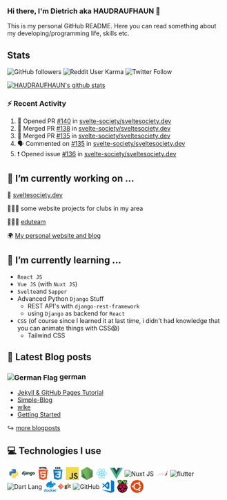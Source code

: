### Hi there, I'm Dietrich aka HAUDRAUFHAUN 👋

This is my personal GitHub README. Here you can read something about my developing/programming life, skills etc.

<!--
**HAUDRAUFHAUN/HAUDRAUFHAUN** is a ✨ _special_ ✨ repository because its `README.md` (this file) appears on your GitHub profile.

Here are some ideas to get you started:

- 🔭 I’m currently working on ...
- 🌱 I’m currently learning ...
- 👯 I’m looking to collaborate on ...
- 🤔 I’m looking for help with ...
- 💬 Ask me about ...
- 📫 How to reach me: ...
- 😄 Pronouns: ...
- ⚡ Fun fact: ...
-->

## Stats

![GitHub followers](https://img.shields.io/github/followers/HAUDRAUFHAUN?label=GitHub-Followers&logo=GitHub&style=for-the-badge) ![Reddit User Karma](https://img.shields.io/reddit/user-karma/combined/haudraufhaun?logo=reddit&style=for-the-badge) ![Twitter Follow](https://img.shields.io/twitter/follow/haudraufhaun1?color=%231da1f2&logo=twitter&logoColor=%231da1f2&style=for-the-badge)

[![HAUDRAUFHAUN's github stats](https://github-readme-stats.vercel.app/api?username=HAUDRAUFHAUN&show_icons=true&theme=slateorange)](https://github.com/anuraghazra/github-readme-stats)

### ⚡ Recent Activity

<!--START_SECTION:activity-->
1. 💪 Opened PR [#140](https://github.com/svelte-society/sveltesociety.dev/pull/140) in [svelte-society/sveltesociety.dev](https://github.com/svelte-society/sveltesociety.dev)
2. 🎉 Merged PR [#138](https://github.com/svelte-society/sveltesociety.dev/pull/138) in [svelte-society/sveltesociety.dev](https://github.com/svelte-society/sveltesociety.dev)
3. 🎉 Merged PR [#135](https://github.com/svelte-society/sveltesociety.dev/pull/135) in [svelte-society/sveltesociety.dev](https://github.com/svelte-society/sveltesociety.dev)
4. 🗣 Commented on [#135](https://github.com/svelte-society/sveltesociety.dev/issues/135) in [svelte-society/sveltesociety.dev](https://github.com/svelte-society/sveltesociety.dev)
5. ❗️ Opened issue [#136](https://github.com/svelte-society/sveltesociety.dev/issues/136) in [svelte-society/sveltesociety.dev](https://github.com/svelte-society/sveltesociety.dev)
<!--END_SECTION:activity-->

## 🔭 I’m currently working on ...

🎩 [sveltesociety.dev](https://sveltesociety,dev)

👨🏻‍💼 some website projects for clubs in my area

👨🏻‍🏫 <a href="https://github.com/HAUDRAUFHAUN/eduteam">eduteam</a>

🌍 <a href="https://haudraufhaun.github.io">My personal website and blog</a>


## 🌱 I’m currently learning ...

- `React JS` 
- `Vue JS` (with `Nuxt JS`)
- `Svelte`and `Sapper`
- Advanced Python `Django` Stuff
  - REST API's with `django-rest-framework`
  - using `Django` as backend for `React`
- `CSS` (of course since I learned it at last time, i didn't had knowledge that you can animate things with CSS😱)
  - Tailwind CSS

## 📕 Latest Blog posts 

### <img align="center" alt="German Flag" width="25px" src="https://external-content.duckduckgo.com/iu/?u=https%3A%2F%2Fupload.wikimedia.org%2Fwikipedia%2Fen%2Fthumb%2Fb%2Fba%2FFlag_of_Germany.svg%2F1200px-Flag_of_Germany.svg.png&f=1&nofb=1"> german

<!-- BLOG-POST-LIST:START -->
- [Jekyll &amp; GitHub Pages Tutorial](https://haudraufhaun.github.io/2020/08/02/githubpages-tutorial.html)
- [Simple-Blog](https://haudraufhaun.github.io/2020/07/23/simple-blog.html)
- [wlke](https://haudraufhaun.github.io/2020/07/18/wlke.html)
- [Getting Started](https://haudraufhaun.github.io/2020/07/17/start.html)
<!-- BLOG-POST-LIST:END -->
  ↪ [more blogposts](https://haudraufhaun.github.io/blog/)


## 💻 Technologies I use

<img align="center" alt="Python" width="30px" src="https://raw.githubusercontent.com/github/explore/80688e429a7d4ef2fca1e82350fe8e3517d3494d/topics/python/python.png"> <img align="center" alt="Django" width="30px" src="https://raw.githubusercontent.com/github/explore/80688e429a7d4ef2fca1e82350fe8e3517d3494d/topics/django/django.png"> <img align="center" alt="HTML" width="30px" src="https://raw.githubusercontent.com/github/explore/80688e429a7d4ef2fca1e82350fe8e3517d3494d/topics/html/html.png"> <img align="center" alt="CSS" width="30px" src="https://raw.githubusercontent.com/github/explore/80688e429a7d4ef2fca1e82350fe8e3517d3494d/topics/css/css.png"> <img align="center" alt="Javascript" width="30px" src="https://raw.githubusercontent.com/github/explore/80688e429a7d4ef2fca1e82350fe8e3517d3494d/topics/javascript/javascript.png"> <img align="center" alt="Node JS" width="30px" src="https://raw.githubusercontent.com/github/explore/80688e429a7d4ef2fca1e82350fe8e3517d3494d/topics/nodejs/nodejs.png"> <img align="center" alt="React" width="30px" src="https://raw.githubusercontent.com/github/explore/80688e429a7d4ef2fca1e82350fe8e3517d3494d/topics/react/react.png"> <img align="center" alt="Vue.js" width="30px" src="https://raw.githubusercontent.com/github/explore/80688e429a7d4ef2fca1e82350fe8e3517d3494d/topics/vue/vue.png"> <img align="center" alt="Nuxt JS" width="30px" src="https://camo.githubusercontent.com/06b2f979b4fbab8f1822cab69783700f0afa1f90/68747470733a2f2f6e7578746a732e6f72672f6d6574615f3430302e706e67"> <img align="center" alt="jekyll" width="30px" src="https://raw.githubusercontent.com/github/explore/80688e429a7d4ef2fca1e82350fe8e3517d3494d/topics/jekyll/jekyll.png"> <img align="center" alt="flutter" width="30px" src="https://avatars1.githubusercontent.com/u/14101776?s=200&v=4"> <img align="center" alt="Dart Lang" width="30px" src="https://pbs.twimg.com/profile_images/993555605078994945/Yr-pWI4G_400x400.jpg"> <img align="center" alt="Docker" width="30px" src="https://raw.githubusercontent.com/github/explore/80688e429a7d4ef2fca1e82350fe8e3517d3494d/topics/docker/docker.png"> <img align="center" alt="Git" width="30px" src="https://raw.githubusercontent.com/github/explore/80688e429a7d4ef2fca1e82350fe8e3517d3494d/topics/git/git.png"> <img align="center" alt="GitHub" width="30px" style="border-radius: 12%;" src="https://avatars1.githubusercontent.com/u/9919?s=200&v=4"> <img align="center" alt="VS Code" width="30px" src="https://raw.githubusercontent.com/github/explore/80688e429a7d4ef2fca1e82350fe8e3517d3494d/topics/visual-studio-code/visual-studio-code.png"> <img align="center" alt="Raspberry Pi Logo" width="30px" src="https://raw.githubusercontent.com/github/explore/80688e429a7d4ef2fca1e82350fe8e3517d3494d/topics/raspberry-pi/raspberry-pi.png"> <img align="center" alt="Ubuntu Logo" width="30px" src="https://raw.githubusercontent.com/github/explore/80688e429a7d4ef2fca1e82350fe8e3517d3494d/topics/ubuntu/ubuntu.png">

